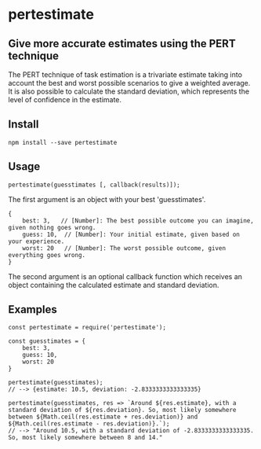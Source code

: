 # pertestimate
## Give more accurate estimates using the PERT technique

The PERT technique of task estimation is a trivariate estimate taking into account the best and worst possible scenarios to give a weighted average. It is also possible to calculate the standard deviation, which represents the level of confidence in the estimate.

## Install
`npm install --save pertestimate`

## Usage
`pertestimate(guesstimates [, callback(results)]);`

The first argument is an object with your best 'guesstimates'.
```
{
    best: 3,   // [Number]: The best possible outcome you can imagine, given nothing goes wrong.
    guess: 10,  // [Number]: Your initial estimate, given based on your experience.
    worst: 20   // [Number]: The worst possible outcome, given everything goes wrong.
}
```

The second argument is an optional callback function which receives an object containing the calculated estimate and standard deviation.

## Examples
```
const pertestimate = require('pertestimate');

const guesstimates = {
    best: 3,
    guess: 10,
    worst: 20
}

pertestimate(guesstimates);
// --> {estimate: 10.5, deviation: -2.8333333333333335}

pertestimate(guesstimates, res => `Around ${res.estimate}, with a standard deviation of ${res.deviation}. So, most likely somewhere between ${Math.ceil(res.estimate + res.deviation)} and ${Math.ceil(res.estimate - res.deviation)}.`);
// --> "Around 10.5, with a standard deviation of -2.8333333333333335. So, most likely somewhere between 8 and 14."
```
